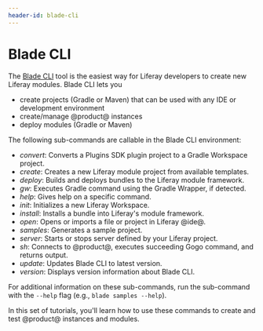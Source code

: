 ```yaml
---
header-id: blade-cli
---
```


# Blade CLI

The [Blade CLI](https://github.com/liferay/liferay-blade-cli/) tool is the
easiest way for Liferay developers to create new Liferay modules. Blade CLI lets
you

- create projects (Gradle or Maven) that can be used with any IDE or development
  environment
- create/manage @product@ instances
- deploy modules (Gradle or Maven)

The following sub-commands are callable in the Blade CLI environment:

- *convert*: Converts a Plugins SDK plugin project to a Gradle Workspace
  project.
- *create*: Creates a new Liferay module project from available templates.
- *deploy*: Builds and deploys bundles to the Liferay module framework.
- *gw*: Executes Gradle command using the Gradle Wrapper, if detected.
- *help*: Gives help on a specific command.
- *init*: Initializes a new Liferay Workspace.
- *install*: Installs a bundle into Liferay's module framework.
- *open*: Opens or imports a file or project in Liferay @ide@.
- *samples*: Generates a sample project.
- *server*: Starts or stops server defined by your Liferay project.
- *sh*: Connects to @product@, executes succeeding Gogo command, and returns
  output.
- *update*: Updates Blade CLI to latest version.
- *version*: Displays version information about Blade CLI.

<!-- TODO: New options `outputs` and `upgradeProps`. Should these be added to
list? - Cody -->

For additional information on these sub-commands, run the sub-command with the
`--help` flag (e.g., `blade samples --help`).

In this set of tutorials, you'll learn how to use these commands to create and
test @product@ instances and modules.
